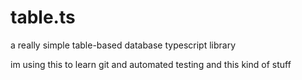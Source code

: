 # table.ts
a really simple table-based database typescript library

im using this to learn git and automated testing and this kind of stuff